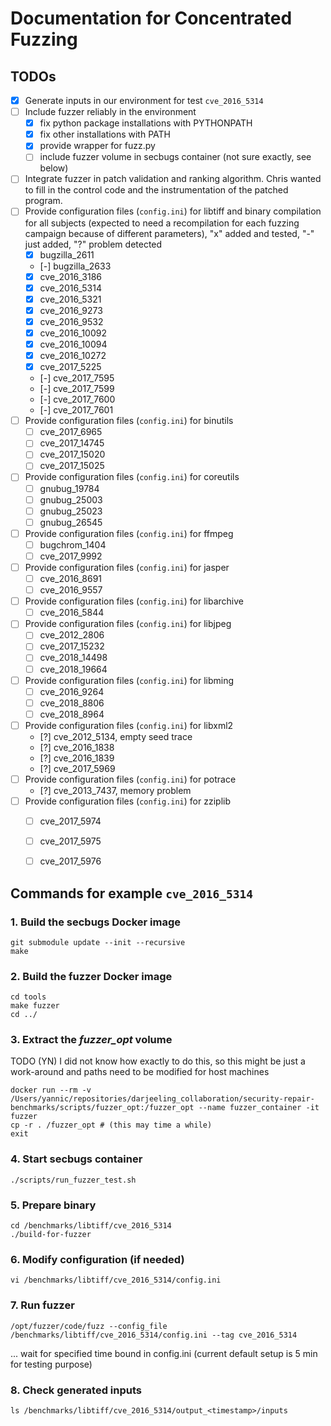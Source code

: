 # Documentation for Concentrated Fuzzing

## TODOs
- [X] Generate inputs in our environment for test `cve_2016_5314`
- [ ] Include fuzzer reliably in the environment
	- [X] fix python package installations with PYTHONPATH
 	- [X] fix other installations with PATH
 	- [X] provide wrapper for fuzz.py
 	- [ ] include fuzzer volume in secbugs container (not sure exactly, see below)
- [ ] Integrate fuzzer in patch validation and ranking algorithm. Chris wanted to fill in the control code and the instrumentation of the patched program.
- [ ] Provide configuration files (`config.ini`) for libtiff and binary compilation for all subjects (expected to need a recompilation for each fuzzing campaign because of different parameters), "x" added and tested, "-" just added, "?" problem detected
	- [X] bugzilla_2611
	- [-] bugzilla_2633
	- [X] cve_2016_3186
	- [X] cve_2016_5314
	- [X] cve_2016_5321
	- [X] cve_2016_9273
	- [X] cve_2016_9532
	- [X] cve_2016_10092
	- [X] cve_2016_10094
	- [X] cve_2016_10272
	- [X] cve_2017_5225
	- [-] cve_2017_7595
	- [-] cve_2017_7599
	- [-] cve_2017_7600
	- [-] cve_2017_7601
- [ ] Provide configuration files (`config.ini`) for binutils
	- [ ] cve_2017_6965
	- [ ] cve_2017_14745
	- [ ] cve_2017_15020
	- [ ] cve_2017_15025
- [ ] Provide configuration files (`config.ini`) for coreutils
	- [ ] gnubug_19784
	- [ ] gnubug_25003
	- [ ] gnubug_25023
	- [ ] gnubug_26545
- [ ] Provide configuration files (`config.ini`) for ffmpeg
	- [ ] bugchrom_1404
	- [ ] cve_2017_9992
- [ ] Provide configuration files (`config.ini`) for jasper
	- [ ] cve_2016_8691
	- [ ] cve_2016_9557
- [ ] Provide configuration files (`config.ini`) for libarchive
	- [ ] cve_2016_5844
- [ ] Provide configuration files (`config.ini`) for libjpeg
	- [ ] cve_2012_2806
	- [ ] cve_2017_15232
	- [ ] cve_2018_14498
	- [ ] cve_2018_19664
- [ ] Provide configuration files (`config.ini`) for libming
	- [ ] cve_2016_9264
	- [ ] cve_2018_8806
	- [ ] cve_2018_8964
- [ ] Provide configuration files (`config.ini`) for libxml2
	- [?] cve_2012_5134, empty seed trace
	- [?] cve_2016_1838
	- [?] cve_2016_1839
	- [?] cve_2017_5969
- [ ] Provide configuration files (`config.ini`) for potrace
	- [?] cve_2013_7437, memory problem
- [ ] Provide configuration files (`config.ini`) for zziplib
	- [ ] cve_2017_5974
	- [ ] cve_2017_5975
	- [ ] cve_2017_5976


## Commands for example `cve_2016_5314`


### 1. Build the secbugs Docker image

```
git submodule update --init --recursive
make
```


### 2. Build the fuzzer Docker image

```
cd tools
make fuzzer
cd ../
```


### 3. Extract the *fuzzer_opt* volume

TODO (YN) I did not know how exactly to do this, so this might be just a work-around and paths need to be modified for host machines

```
docker run --rm -v /Users/yannic/repositories/darjeeling_collaboration/security-repair-benchmarks/scripts/fuzzer_opt:/fuzzer_opt --name fuzzer_container -it fuzzer
cp -r . /fuzzer_opt # (this may time a while)
exit
```


### 4. Start secbugs container

```
./scripts/run_fuzzer_test.sh
```


### 5. Prepare binary

```
cd /benchmarks/libtiff/cve_2016_5314
./build-for-fuzzer
```


### 6. Modify configuration (if needed)

```
vi /benchmarks/libtiff/cve_2016_5314/config.ini
```

### 7. Run fuzzer

```
/opt/fuzzer/code/fuzz --config_file /benchmarks/libtiff/cve_2016_5314/config.ini --tag cve_2016_5314
```

... wait for specified time bound in config.ini (current default setup is 5 min for testing purpose)


### 8. Check generated inputs

```
ls /benchmarks/libtiff/cve_2016_5314/output_<timestamp>/inputs
```
